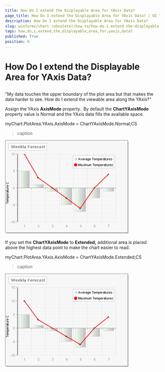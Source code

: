 ```yaml
---
title: How Do I extend the Displayable Area for YAxis Data?
page_title: How Do I extend the Displayable Area for YAxis Data? | UI for WinForms Documentation
description: How Do I extend the Displayable Area for YAxis Data?
slug: winforms/chart-(obsolete)/how-to/how-do-i-extend-the-displayable-area-for-yaxis-data?
tags: how,do,i,extend,the,displayable,area,for,yaxis,data?
published: True
position: 0
---
```


# How Do I extend the Displayable Area for YAxis Data?



## 

"My data touches the upper boundary of the plot area but that makes the data harder to see. How do I extend the viewable area along the YAxis?"

Assign the YAxis __AxisMode__ property.  By default the __ChartYAxisMode__ property value is Normal and the YAxis data fills the available space.

myChart.PlotArea.YAxis.AxisMode = ChartYAxisMode.Normal;CS


>caption 

![chart-how-to-extend-the-displayable-area-for-yaxus-data 001](images/chart-how-to-extend-the-displayable-area-for-yaxus-data001.png)



If you set the __ChartYAxisMode__ to __Extended,__ additional area is placed above the highest data point to make the chart easier to read.

myChart.PlotArea.YAxis.AxisMode = ChartYAxisMode.Extended;CS
>caption 

![chart-how-to-extend-the-displayable-area-for-yaxus-data 002](images/chart-how-to-extend-the-displayable-area-for-yaxus-data002.png)
